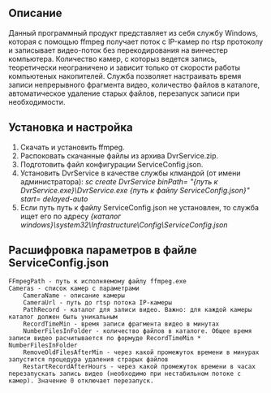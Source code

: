 ## Описание
Данный программный продукт представляет из себя службу Windows, которая с помощью ffmpeg получает поток с IP-камер по rtsp протоколу и записывает видео-поток без перекодирования на винчестер компьютера.
Количество камер, с которыз ведется запись, теоретически неограничено и зависит только от скорости работы компьютеных накопителей. Служба позволяет настраивать время записи непрерывного фрагмента видео, 
количество файлов в каталоге, автоматическое удаление старых файлов, перезапуск записи при необходимости. 

## Установка и настройка
1. Скачать и установить ffmpeg.
2. Распоковать скачанные файлы из архива DvrService.zip.
3. Подготовить файл конфигурации ServiceConfig.json.
4. Установить DvrService в качестве службы клмандой (от имени администратора): *sc create DvrService binPath= "{путь к DvrService.exe}\DvrService.exe {путь к файлу ServiceConfig.json}" start= delayed-auto*
5. Если путь путь к файлу ServiceConfig.json не установлен, то служба ищет его по адресу *{каталог windows}\system32\Infrastructure\Config\ServiceConfig.json*
   
## Расшифровка параметров в файле ServiceConfig.json
    FFmpegPath - путь к исполняемому файлу ffmpeg.exe
    Cameras - список камер с параметрами
        CameraName - описание камеры
        CameraUrl - путь до rtsp потока IP-камеры
        PathRecord - каталог для записи видео. Важно: для каждой камеры каталог должен быть уникальным
        RecordTimeMin - время записи фрагмента видео в минутах
        NumberFilesInFolder - количество файлов в каталоге. Общее время записи видео расчитывается по формуде RecordTimeMin * NumberFilesInFolder
        RemoveOldFilesAfterMin - через какой промежуток времени в минурах запустится процедура удаления страрых файлов
        RestartRecordAfterHours - через какой промежуток времени в часах перезапускать запись видео (необходимо при нестабильном потоке с камер). Значение 0 отключает перезапуск.
